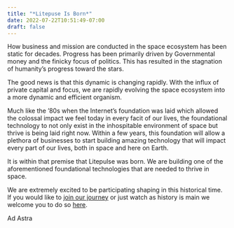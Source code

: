 ```yaml
---
title: "*Litepuse Is Born*"
date: 2022-07-22T10:51:49-07:00
draft: false
---
```


<script async src="https://pagead2.googlesyndication.com/pagead/js/adsbygoogle.js?client=ca-pub-9771345861509030"
     crossorigin="anonymous"></script>


How business and mission are conducted in the space ecosystem has been static for decades. Progress has been primarily driven by Governmental money and the finicky focus of politics. This has resulted in the stagnation of humanity’s progress toward the stars. 

The good news is that this dynamic is changing rapidly. With the influx of private capital and focus, we are rapidly evolving the space ecosystem into a more dynamic and efficient organism. 

Much like the ’80s when the Internet’s foundation was laid which allowed the colossal impact we feel today in every facit of our lives, the foundational technology to not only exist in the inhospitable environment of space but thrive is being laid right now.  Within a few years, this foundation will allow a plethora of businesses to start building amazing technology that will impact every part of our lives, both in space and here on Earth. 

It is within that premise that Litepulse was born. We are building one of the aforementioned foundational technologies that are needed to thrive in space. 

We are extremely excited to be participating shaping in this historical time. If you would like to [join our journey](http://litepulse.com) or just watch as history is main we welcome you to do so [here](http://litepulse.com).

Ad Astra